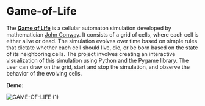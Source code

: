 # Game-of-Life

The [**Game of Life**](https://en.wikipedia.org/wiki/Conway%27s_Game_of_Life) is a cellular automaton simulation developed by mathematician [John Conway](https://en.wikipedia.org/wiki/John_Horton_Conway). It consists of a grid of cells, where each cell is either alive or dead. The simulation evolves over time based on simple rules that dictate whether each cell should live, die, or be born based on the state of its neighboring cells. The project involves creating an interactive visualization of this simulation using Python and the Pygame library. The user can draw on the grid, start and stop the simulation, and observe the behavior of the evolving cells.

**Demo:**

![GAME-OF-LIFE (1)](https://user-images.githubusercontent.com/75329130/222967829-a6f71ae8-af34-40d9-946e-7b1501521905.gif)




